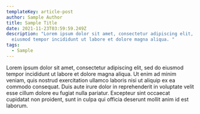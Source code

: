 ```yaml
---
templateKey: article-post
author: Sample Author
title: Sample Title
date: 2021-11-23T03:59:59.249Z
description: "Lorem ipsum dolor sit amet, consectetur adipiscing elit, sed do
  eiusmod tempor incididunt ut labore et dolore magna aliqua. "
tags:
  - Sample
---
```

<!--StartFragment-->

Lorem ipsum dolor sit amet, consectetur adipiscing elit, sed do eiusmod tempor incididunt ut labore et dolore magna aliqua. Ut enim ad minim veniam, quis nostrud exercitation ullamco laboris nisi ut aliquip ex ea commodo consequat. Duis aute irure dolor in reprehenderit in voluptate velit esse cillum dolore eu fugiat nulla pariatur. Excepteur sint occaecat cupidatat non proident, sunt in culpa qui officia deserunt mollit anim id est laborum.

<!--EndFragment-->